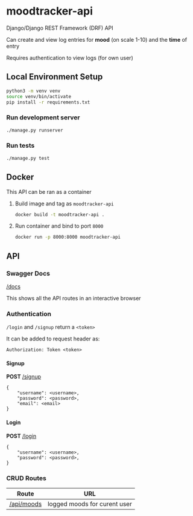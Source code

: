 # moodtracker-api

Django/Django REST Framework (DRF) API

Can create and view log entries for **mood** (on scale 1-10) and 
the **time** of entry

Requires authentication to view logs (for own user)

## Local Environment Setup
```bash
python3 -m venv venv
source venv/bin/activate
pip install -r requirements.txt
```

### Run development server
```bash
./manage.py runserver
```

### Run tests
```bash
./manage.py test
```

## Docker

This API can be ran as a container

1. Build image and tag as `moodtracker-api`

    ```bash
    docker build -t moodtracker-api .
    ```

2. Run container and bind to port `8000`

    ```bash
    docker run -p 8000:8000 moodtracker-api
    ```


## API

### Swagger Docs

[/docs](http://127.0.0.1:8000/docs/)

This shows all the API routes in an interactive browser

### Authentication

`/login` and `/signup` return a `<token>`

It can be added to request header as: 

`Authorization: Token <token>`

#### Signup

**POST** [/signup](http://127.0.0.1:8000/signup/)
```
{
    "username": <username>, 
    "password": <password>, 
    "email": <email>
}
```

#### Login

**POST** [/login](http://127.0.0.1:8000/login/)
```
{
    "username": <username>, 
    "password": <password>, 
}
```

### CRUD Routes

| Route | URL  | 
| --- | --- |
| [/api/moods](http://127.0.0.1:8000/api/moods/) | logged moods for curent user |
